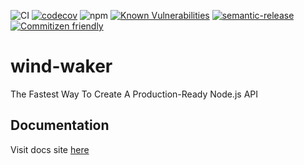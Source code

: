 ![CI](https://github.com/cervantes007/wind-waker/workflows/CI/badge.svg)
[![codecov](https://codecov.io/gh/cervantes007/wind-waker/branch/main/graph/badge.svg)](https://codecov.io/gh/cervantes007/wind-waker)
![npm](https://img.shields.io/npm/v/wind-waker)
[![Known Vulnerabilities](https://snyk.io/test/github/cervantes007/wind-waker/badge.svg)](https://snyk.io/test/github/cervantes007/wind-waker)
[![semantic-release](https://img.shields.io/badge/%20%20%F0%9F%93%A6%F0%9F%9A%80-semantic--release-e10079.svg)](https://github.com/semantic-release/semantic-release)
[![Commitizen friendly](https://img.shields.io/badge/commitizen-friendly-brightgreen.svg)](http://commitizen.github.io/cz-cli/)

# wind-waker
The Fastest Way To Create A Production-Ready Node.js API

## Documentation 
Visit docs site [here](https://cervantes007.github.io/wind-waker/)
